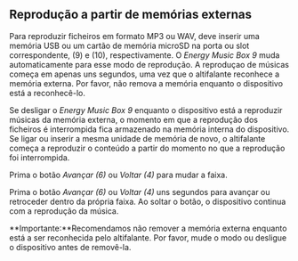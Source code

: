 ## Reprodução a partir de memórias externas

Para reproduzir ficheiros em formato MP3 ou WAV, deve inserir uma memória USB ou um cartão de memória microSD na porta ou slot correspondente, (9) e (10), respectivamente. O *Energy Music Box 9* muda automaticamente para esse modo de reprodução. A reproduçao de músicas começa em apenas uns segundos, uma vez que o altifalante reconhece a memória externa. Por favor, não remova a memória enquanto o dispositivo está a reconhecê-lo.

Se desligar o *Energy Music Box 9* enquanto o dispositivo está a reproduzir músicas da memória externa, o momento em que a reprodução dos ficheiros é interrompida fica armazenado na memória interna do dispositivo. Se ligar ou inserir a mesma unidade de memória de novo, o altifalante começa a reproduzir o conteúdo a partir do momento no que a reprodução foi interrompida.

Prima o botão *Avançar (6)* ou *Voltar (4)* para mudar a faixa. 

Prima o botão *Avançar (6)* ou *Voltar (4)* uns segundos para avançar ou retroceder dentro da própria faixa. Ao soltar o botão, o dispositivo continua com a reprodução da música.

**Importante:**Recomendamos não remover a memória externa enquanto está a ser reconhecida pelo altifalante.  Por favor, mude o modo ou desligue o dispositivo antes de removê-la.





